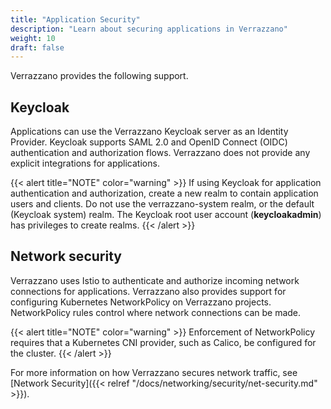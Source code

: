 ```yaml
---
title: "Application Security"
description: "Learn about securing applications in Verrazzano"
weight: 10
draft: false
---
```


Verrazzano provides the following support.

## Keycloak

Applications can use the Verrazzano Keycloak server as an Identity Provider. Keycloak supports SAML 2.0 and OpenID Connect (OIDC) authentication and authorization flows. Verrazzano does not provide any explicit integrations for applications.

{{< alert title="NOTE" color="warning" >}}
If using Keycloak for application authentication and authorization, create a new realm to contain application users and clients. Do not use the verrazzano-system realm, or the default (Keycloak system) realm. The Keycloak root user account (**keycloakadmin**) has privileges to create realms.
{{< /alert >}}

## Network security

Verrazzano uses Istio to authenticate and authorize incoming network connections for applications. Verrazzano also provides support for configuring Kubernetes NetworkPolicy on Verrazzano projects. NetworkPolicy rules control where network connections can be made.

{{< alert title="NOTE" color="warning" >}}
Enforcement of NetworkPolicy requires that a Kubernetes CNI provider, such as Calico, be configured for the cluster.
{{< /alert >}}

For more information on how Verrazzano secures network traffic, see [Network Security]({{< relref "/docs/networking/security/net-security.md" >}}).
